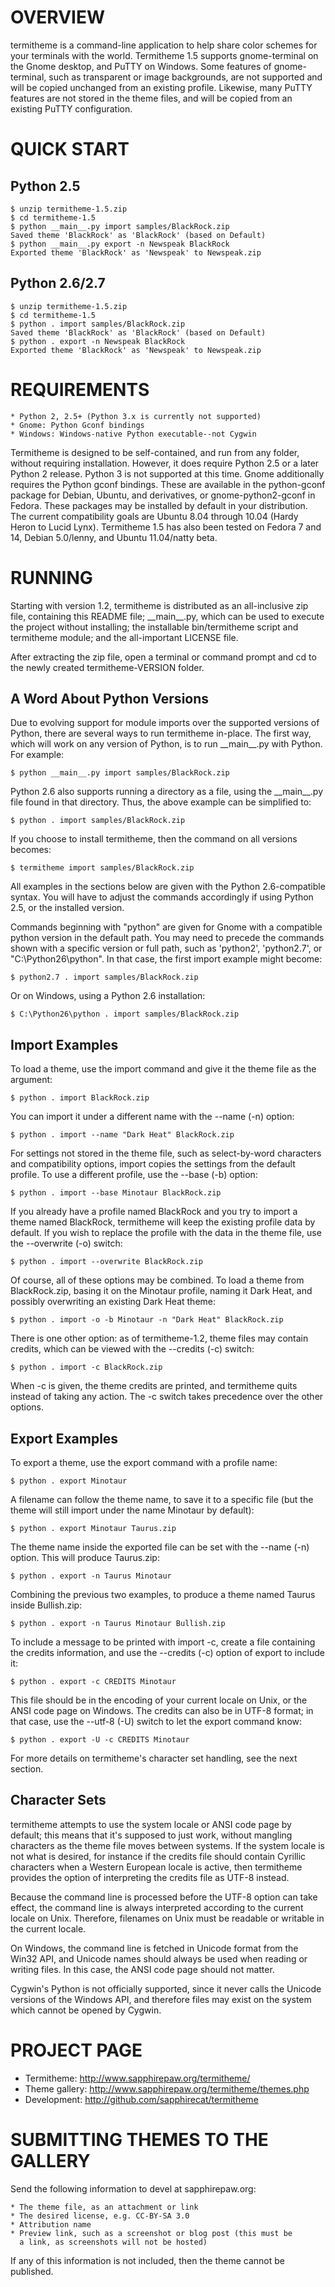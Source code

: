 OVERVIEW
========

termitheme is a command-line application to help share color schemes for
your terminals with the world.  Termitheme 1.5 supports gnome-terminal on
the Gnome desktop, and PuTTY on Windows.  Some features of gnome-terminal,
such as transparent or image backgrounds, are not supported and will be
copied unchanged from an existing profile.  Likewise, many PuTTY features
are not stored in the theme files, and will be copied from an existing PuTTY
configuration.


QUICK START
===========

Python 2.5
----------

	$ unzip termitheme-1.5.zip
	$ cd termitheme-1.5
	$ python __main__.py import samples/BlackRock.zip
	Saved theme 'BlackRock' as 'BlackRock' (based on Default)
	$ python __main__.py export -n Newspeak BlackRock
	Exported theme 'BlackRock' as 'Newspeak' to Newspeak.zip

Python 2.6/2.7
--------------

	$ unzip termitheme-1.5.zip
	$ cd termitheme-1.5
	$ python . import samples/BlackRock.zip
	Saved theme 'BlackRock' as 'BlackRock' (based on Default)
	$ python . export -n Newspeak BlackRock
	Exported theme 'BlackRock' as 'Newspeak' to Newspeak.zip


REQUIREMENTS
============

	* Python 2, 2.5+ (Python 3.x is currently not supported)
	* Gnome: Python Gconf bindings
	* Windows: Windows-native Python executable--not Cygwin

Termitheme is designed to be self-contained, and run from any folder,
without requiring installation.  However, it does require Python 2.5 or a
later Python 2 release.  Python 3 is not supported at this time.  Gnome
additionally requires the Python gconf bindings.  These are available in the
python-gconf package for Debian, Ubuntu, and derivatives, or
gnome-python2-gconf in Fedora.  These packages may be installed by default
in your distribution.  The current compatibility goals are Ubuntu 8.04
through 10.04 (Hardy Heron to Lucid Lynx).  Termitheme 1.5 has also been
tested on Fedora 7 and 14, Debian 5.0/lenny, and Ubuntu 11.04/natty beta.


RUNNING
=======

Starting with version 1.2, termitheme is distributed as an all-inclusive zip
file, containing this README file; \_\_main\_\_.py, which can be used to execute
the project without installing; the installable bin/termitheme script and
termitheme module; and the all-important LICENSE file.

After extracting the zip file, open a terminal or command prompt and cd to
the newly created termitheme-VERSION folder.


A Word About Python Versions
----------------------------

Due to evolving support for module imports over the supported versions of
Python, there are several ways to run termitheme in-place.  The first way,
which will work on any version of Python, is to run \_\_main\_\_.py with Python.
For example:

	$ python __main__.py import samples/BlackRock.zip

Python 2.6 also supports running a directory as a file, using the
\_\_main\_\_.py file found in that directory.  Thus, the above example can be
simplified to:

	$ python . import samples/BlackRock.zip

If you choose to install termitheme, then the command on all versions
becomes:

	$ termitheme import samples/BlackRock.zip

All examples in the sections below are given with the Python 2.6-compatible
syntax.  You will have to adjust the commands accordingly if using Python
2.5, or the installed version.

Commands beginning with "python" are given for Gnome with a compatible
python version in the default path. You may need to precede the commands
shown with a specific version or full path, such as 'python2', 'python2.7',
or "C:\Python26\python". In that case, the first import example might
become:

	$ python2.7 . import samples/BlackRock.zip

Or on Windows, using a Python 2.6 installation:

	$ C:\Python26\python . import samples/BlackRock.zip 


Import Examples
---------------

To load a theme, use the import command and give it the theme file as the
argument:

	$ python . import BlackRock.zip

You can import it under a different name with the --name (-n) option:

	$ python . import --name "Dark Heat" BlackRock.zip

For settings not stored in the theme file, such as select-by-word characters
and compatibility options, import copies the settings from the default
profile. To use a different profile, use the --base (-b) option:

	$ python . import --base Minotaur BlackRock.zip

If you already have a profile named BlackRock and you try to import a theme
named BlackRock, termitheme will keep the existing profile data by default.
If you wish to replace the profile with the data in the theme file, use the
--overwrite (-o) switch:

	$ python . import --overwrite BlackRock.zip

Of course, all of these options may be combined. To load a theme from
BlackRock.zip, basing it on the Minotaur profile, naming it Dark Heat, and
possibly overwriting an existing Dark Heat theme:

	$ python . import -o -b Minotaur -n "Dark Heat" BlackRock.zip

There is one other option: as of termitheme-1.2, theme files may contain
credits, which can be viewed with the --credits (-c) switch:

	$ python . import -c BlackRock.zip

When -c is given, the theme credits are printed, and termitheme quits
instead of taking any action. The -c switch takes precedence over the other
options.


Export Examples
---------------

To export a theme, use the export command with a profile name:

	$ python . export Minotaur

A filename can follow the theme name, to save it to a specific file (but the
theme will still import under the name Minotaur by default):

	$ python . export Minotaur Taurus.zip

The theme name inside the exported file can be set with the --name (-n)
option. This will produce Taurus.zip:

	$ python . export -n Taurus Minotaur

Combining the previous two examples, to produce a theme named Taurus inside
Bullish.zip:

	$ python . export -n Taurus Minotaur Bullish.zip

To include a message to be printed with import -c, create a file
containing the credits information, and use the --credits (-c) option of
export to include it:

	$ python . export -c CREDITS Minotaur

This file should be in the encoding of your current locale on Unix, or the
ANSI code page on Windows.  The credits can also be in UTF-8 format; in that
case, use the --utf-8 (-U) switch to let the export command know:

	$ python . export -U -c CREDITS Minotaur

For more details on termitheme's character set handling, see the next
section.


Character Sets
--------------

termitheme attempts to use the system locale or ANSI code page by default;
this means that it's supposed to just work, without mangling characters as
the theme file moves between systems.  If the system locale is not what is
desired, for instance if the credits file should contain Cyrillic characters
when a Western European locale is active, then termitheme provides the
option of interpreting the credits file as UTF-8 instead.

Because the command line is processed before the UTF-8 option can take
effect, the command line is always interpreted according to the current
locale on Unix.  Therefore, filenames on Unix must be readable or writable
in the current locale.

On Windows, the command line is fetched in Unicode format from the Win32
API, and Unicode names should always be used when reading or writing files.
In this case, the ANSI code page should not matter.

Cygwin's Python is not officially supported, since it never calls the
Unicode versions of the Windows API, and therefore files may exist on the
system which cannot be opened by Cygwin.


PROJECT PAGE
============

* Termitheme: http://www.sapphirepaw.org/termitheme/
* Theme gallery: http://www.sapphirepaw.org/termitheme/themes.php
* Development: http://github.com/sapphirecat/termitheme


SUBMITTING THEMES TO THE GALLERY
================================

Send the following information to devel at sapphirepaw.org:

	* The theme file, as an attachment or link
	* The desired license, e.g. CC-BY-SA 3.0
	* Attribution name
	* Preview link, such as a screenshot or blog post (this must be
	  a link, as screenshots will not be hosted)

If any of this information is not included, then the theme cannot be
published.

